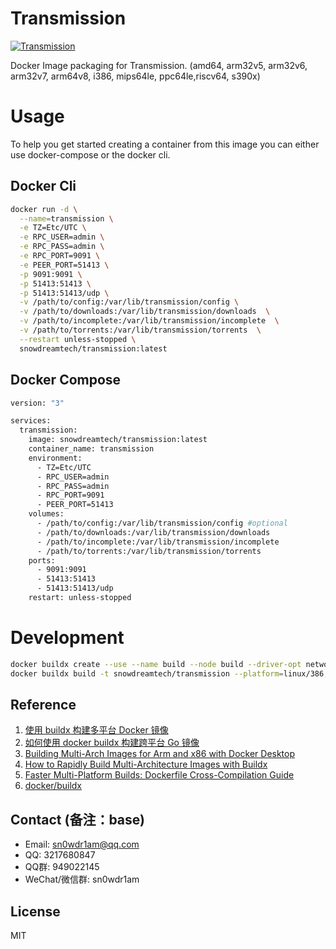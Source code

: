 # Transmission

[![Transmission](http://dockeri.co/image/snowdreamtech/transmission)](https://hub.docker.com/r/snowdreamtech/transmission)

Docker Image packaging for Transmission. (amd64, arm32v5,  arm32v6, arm32v7, arm64v8, i386, mips64le, ppc64le,riscv64, s390x)

# Usage

To help you get started creating a container from this image you can either use docker-compose or the docker cli.


## Docker Cli

```bash
docker run -d \
  --name=transmission \
  -e TZ=Etc/UTC \
  -e RPC_USER=admin \
  -e RPC_PASS=admin \
  -e RPC_PORT=9091 \
  -e PEER_PORT=51413 \
  -p 9091:9091 \
  -p 51413:51413 \
  -p 51413:51413/udp \
  -v /path/to/config:/var/lib/transmission/config \
  -v /path/to/downloads:/var/lib/transmission/downloads  \
  -v /path/to/incomplete:/var/lib/transmission/incomplete  \
  -v /path/to/torrents:/var/lib/transmission/torrents  \
  --restart unless-stopped \
  snowdreamtech/transmission:latest
```

## Docker Compose

```bash
version: "3"

services:
  transmission:
    image: snowdreamtech/transmission:latest
    container_name: transmission
    environment:
      - TZ=Etc/UTC 
      - RPC_USER=admin
      - RPC_PASS=admin 
      - RPC_PORT=9091 
      - PEER_PORT=51413 
    volumes:
      - /path/to/config:/var/lib/transmission/config #optional
      - /path/to/downloads:/var/lib/transmission/downloads 
      - /path/to/incomplete:/var/lib/transmission/incomplete 
      - /path/to/torrents:/var/lib/transmission/torrents 
    ports:
      - 9091:9091
      - 51413:51413
      - 51413:51413/udp
    restart: unless-stopped
```

# Development

```bash
docker buildx create --use --name build --node build --driver-opt network=host
docker buildx build -t snowdreamtech/transmission --platform=linux/386,linux/amd64,linux/arm/v6,linux/arm/v7,linux/arm64,linux/ppc64le,linux/riscv64,linux/s390x . --push
```

## Reference

1. [使用 buildx 构建多平台 Docker 镜像](https://icloudnative.io/posts/multiarch-docker-with-buildx/)
1. [如何使用 docker buildx 构建跨平台 Go 镜像](https://waynerv.com/posts/building-multi-architecture-images-with-docker-buildx/#buildx-%E7%9A%84%E8%B7%A8%E5%B9%B3%E5%8F%B0%E6%9E%84%E5%BB%BA%E7%AD%96%E7%95%A5)
1. [Building Multi-Arch Images for Arm and x86 with Docker Desktop](https://www.docker.com/blog/multi-arch-images/)
1. [How to Rapidly Build Multi-Architecture Images with Buildx](https://www.docker.com/blog/how-to-rapidly-build-multi-architecture-images-with-buildx/)
1. [Faster Multi-Platform Builds: Dockerfile Cross-Compilation Guide](https://www.docker.com/blog/faster-multi-platform-builds-dockerfile-cross-compilation-guide/)
1. [docker/buildx](https://github.com/docker/buildx)

## Contact (备注：base)

* Email: sn0wdr1am@qq.com
* QQ: 3217680847
* QQ群: 949022145
* WeChat/微信群: sn0wdr1am

## License

MIT

